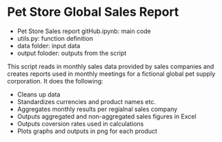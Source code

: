 # Pet Store Global Sales Report

- Pet Store Sales report gitHub.ipynb: main code
- utils.py: function definition
- data folder: input data
- output foloder: outputs from the script

This script reads in monthly sales data provided by sales companies and creates reports used in monthly meetings for a fictional global pet supply corporation.  It does the following:

- Cleans up data
- Standardizes currencies and product names etc. 
- Aggregates monthly results per regialnal sales company
- Outputs aggregated and non-aggregated sales figures in Excel
- Outputs coversion rates used in calculations
- Plots graphs and outputs in png for each product
